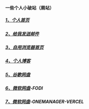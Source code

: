 #### 一些个人小破站（屑站）



##### [1、个人首页](https://894732.xyz/)

##### [2、给我发送邮件](mailto:894732999@qq.com)

##### [3、自用浏览器首页](https://so.894732.xyz/)

##### [4、个人博客](https://blog.894732.xyz/)

##### [5、谷歌网盘](https://go.txca.ml/)

##### [6、微软网盘](https://fodi.894732.xyz/)-FODI

##### [7、微软网盘](https://pan.894732.xyz/)-ONEMANAGER-VERCEL
